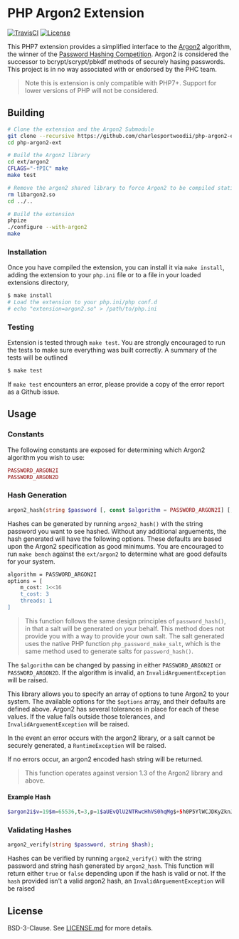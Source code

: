 # PHP Argon2 Extension

[![TravisCI](https://img.shields.io/travis/charlesportwoodii/php-argon2-ext.svg?style=flat-square "TravisCI")](https://travis-ci.org/charlesportwoodii/php-argon2-ext)
[![License](https://img.shields.io/badge/license-BSD-orange.svg?style=flat-square "License")](https://github.com/charlesportwoodii//php-argon2-ext/blob/master/LICENSE.md)


This PHP7 extension provides a simplified interface to the [Argon2](https://github.com/P-H-C/phc-winner-argon2) algorithm, the winner of the [Password Hashing Competition](https://password-hashing.net/). Argon2 is considered the successor to bcrypt/scrypt/pbkdf methods of securely hasing passwords. This project is in no way associated with or endorsed by the PHC team.

> Note this is extension is only compatible with PHP7+. Support for lower versions of PHP will not be considered.

## Building

```bash
# Clone the extension and the Argon2 Submodule
git clone --recursive https://github.com/charlesportwoodii/php-argon2-ext
cd php-argon2-ext

# Build the Argon2 library
cd ext/argon2
CFLAGS="-fPIC" make
make test

# Remove the argon2 shared library to force Argon2 to be compiled statically into the extension
rm libargon2.so
cd ../..

# Build the extension
phpize
./configure --with-argon2
make
```

### Installation

Once you have compiled the extension, you can install it via `make install`, adding the extension to your `php.ini` file or to a file in your loaded extensions directory, 

```bash
$ make install
# Load the extension to your php.ini/php conf.d
# echo "extension=argon2.so" > /path/to/php.ini
```

### Testing

Extension is tested through `make test`. You are strongly encouraged to run the tests to make sure everything was built correctly. A summary of the tests will be outlined

```bash
$ make test
```

If `make test` encounters an error, please provide a copy of the error report as a Github issue.

## Usage

### Constants

The following constants are exposed for determining which Argon2 algorithm you wish to use:

```php
PASSWORD_ARGON2I
PASSWORD_ARGON2D
```

### Hash Generation

```php
argon2_hash(string $password [, const $algorithm = PASSWORD_ARGON2I] [, array $options ]);
```

Hashes can be generated by running `argon2_hash()` with the string password you want to see hashed. Without any additional arguements, the hash generated will have the following options. These defaults are based upon the Argon2 specification as good minimums. You are encouraged to run `make bench` against the `ext/argon2` to determine what are good defaults for your system.

```bash
algorithm = PASSWORD_ARGON2I
options = [
    m_cost: 1<<16
    t_cost: 3
    threads: 1
]
```

> This function follows the same design principles of `password_hash()`, in that a salt will be generated on your behalf. This method does not provide you with a way to provide your own salt. The salt generated uses the native PHP function `php_password_make_salt`, which is the same method used to generate salts for `password_hash()`.


The `$algorithm` can be changed by passing in either `PASSWORD_ARGON2I` or `PASSWORD_ARGON2D`. If the algorithm is invalid, an `InvalidArguementException` will be raised.

This library allows you to specify an array of options to tune Argon2 to your system. The available options for the `$options` array, and their defaults are defined above. Argon2 has several tolerances in place for each of these values. If the value falls outside those tolerances, and `InvalidArguementException` will be raised.

In the event an error occurs with the argon2 library, or a salt cannot be securely generated, a `RuntimeException` will be raised.

If no errors occur, an argon2 encoded hash string will be returned.

> This function operates against version 1.3 of the Argon2 library and above.

#### Example Hash
```php
$argon2i$v=19$m=65536,t=3,p=1$aUEvQlU2NTRwcHhVS0hqMg$+5h0P5YlWCJDKyZknJ0sAyqQtZjhuP1Bkw/E2It4IcE
```

### Validating Hashes
```php
argon2_verify(string $password, string $hash);
```

Hashes can be verified by running `argon2_verify()` with the string password and string hash generated by `argon2_hash`. This function will return either `true` or `false` depending upon if the hash is valid or not. If the `hash` provided isn't a valid argon2 hash, an `InvalidArguementException` will be raised

## License

BSD-3-Clause. See [LICENSE.md](LICENSE.md) for more details.
